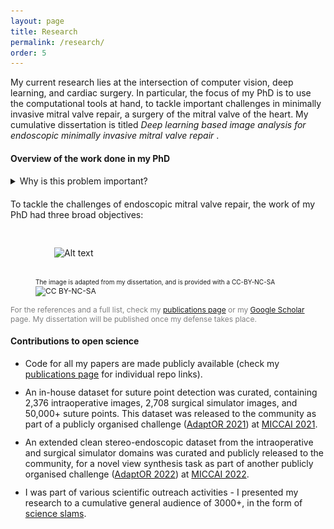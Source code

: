 ```yaml
---
layout: page
title: Research
permalink: /research/
order: 5
---
```


<p style="font-size: 14px;">
My current research lies at the intersection of computer vision, deep learning, and cardiac surgery. In particular, the focus of my PhD is to use the computational tools at hand, to tackle important challenges in minimally invasive mitral valve repair, a surgery of the mitral valve of the heart. My cumulative dissertation is titled <i> Deep learning based image analysis for endoscopic minimally invasive mitral valve repair </i>.
</p>
<div style="margin-bottom: 20px;"></div>

#### Overview of the work done in my PhD 

<details>
<summary> Why is this problem important? </summary>
<div style="margin-bottom: 12px;"></div>

<p style="font-size: 12px;"> 
Minimally invasive mitral valve repair, which is the gold standard to treat mitral regurigtation is a surgery that is routinely performed with endoscopic assistance. Owing to restrited surgical ports, high surgical complexity, and a lack of quantitative information; successful outcomes are impacted by intraoperative decision making. For example, choosing the right size of ring prosthesis and artificial chordae tendinae is of paramount importance to successfully restore the valve to its normal function. Endoscopic imaging presents a rich source of information that can be leveraged using computational tools, to assist in surgical decision making, and provide insights that help tackle the complexity of this surgery. 
</p>

<figure>
    <img src="/assets/mvr_evolution.png" alt="Alt text" width="600" height="auto" style="margin: 30px;">
    <figcaption style="font-size: 12px;"> The evolution of mitral valve repair leading up to a totally endoscopic approach, with a look into the enabling technologies, developments in surgical repair techniques, and decrease in the surgical port size over time. 
    <br>
    <small> This image from my dissertation is provided with a CC-BY-NC-SA </small>
    <img src="https://licensebuttons.net/l/by-nc-sa/4.0/88x31.png" alt="CC BY-NC-SA" width="44" height="16">
</figcaption>
</figure>

</details>

<div style="margin-bottom: 20px;"></div>
<p style="font-size: 14px;">
To tackle the challenges of endoscopic mitral valve repair, the work of my PhD had three broad objectives:
</p>

<figure>
    <img src="/assets/phd_work_2.png" alt="Alt text" style="margin: 30px;">
    <figcaption style="font-size: 12px;"> 
        <small> The image is adapted from my dissertation, and is provided with a CC-BY-NC-SA </small>
        <img src="https://licensebuttons.net/l/by-nc-sa/4.0/88x31.png" alt="CC BY-NC-SA" width="44" height="16">
    </figcaption>
</figure>
<div style="margin-bottom: 12px;"></div>

<p style="font-size: 12px; color: #808080;">
    For the references and a full list, check my <a target="_blank" href="/pubs/">publications page</a> or my <a href="https://scholar.google.com/citations?hl=en&user=bdLgSAgAAAAJ" target="_blank">Google Scholar</a> page. My dissertation will be published once my defense takes place.
</p>

#### Contributions to open science

<ul style="font-size: 14px;">
<li> Code for all my papers are made publicly available (check my <a target="_blank" href="/pubs/">publications page</a> for individual repo links).</li>
<div style="margin-bottom: 12px;"></div>

<li> An in-house dataset for suture point detection was curated, containing 2,376 intraoperative images, 2,708 surgical simulator images, and 50,000+ suture points. This dataset was released to the community as part of a publicly organised challenge (<a target="_blank" href="https://adaptor2021.github.io">AdaptOR 2021</a>) at <a target="_blank" href="https://miccai2021.org/en/">MICCAI 2021</a>. </li> 
<div style="margin-bottom: 12px;"></div>

<li> An extended clean stereo-endoscopic dataset from the intraoperative and surgical simulator domains was curated and publicly released to the community, for a novel view synthesis task as part of another publicly organised challenge (<a target="_blank" href="https://adaptor2022.github.io">AdaptOR 2022</a>) at <a target="_blank" href="https://conferences.miccai.org/2022/en/">MICCAI 2022</a>.</li>
<div style="margin-bottom: 12px;"></div>

<li> I was part of various scientific outreach activities - I presented my research to a cumulative general audience of 3000+, in the form of <a target="_blank" href="/talks/">science slams</a>. </li>
</ul>
<div style="margin-bottom: 20px;"></div>


